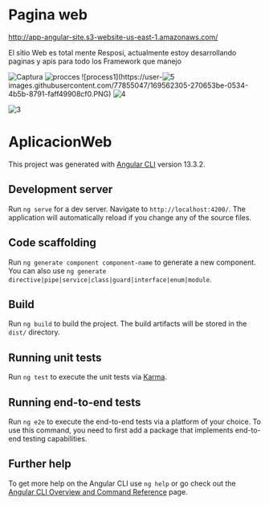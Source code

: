# Pagina web
http://app-angular-site.s3-website-us-east-1.amazonaws.com/

El sitio Web es total mente Resposi, actualmente estoy desarrollando paginas y apis para todo los Framework que manejo


![Captura](https://user-images.githubusercontent.com/77855047/169562243-dcf2d3d6-fa5a-4196-91f2-34ffbd5692f3.PNG)
![procces](https://user-images.githubusercontent.com/77855047/169562290-d129c76b-1a07-4aa7-8caa-60d9efeda36c.PNG)
![process1](https://user-![5](https://user-images.githubusercontent.com/77855047/169562401-c59added-7c44-4a1f-aeca-9378f652232c.PNG)
images.githubusercontent.com/77855047/169562305-270653be-0534-4b5b-8791-faff49908cf0.PNG)
![4](https://user-images.githubusercontent.com/77855047/169562371-b524ecdb-7816-47f8-b34a-a14e76ca2b95.PNG)

![3](https://user-images.githubusercontent.com/77855047/169562363-5caf2581-be4c-467b-a476-f8ba3f419a31.PNG)


# AplicacionWeb

This project was generated with [Angular CLI](https://github.com/angular/angular-cli) version 13.3.2.

## Development server

Run `ng serve` for a dev server. Navigate to `http://localhost:4200/`. The application will automatically reload if you change any of the source files.

## Code scaffolding

Run `ng generate component component-name` to generate a new component. You can also use `ng generate directive|pipe|service|class|guard|interface|enum|module`.

## Build

Run `ng build` to build the project. The build artifacts will be stored in the `dist/` directory.

## Running unit tests

Run `ng test` to execute the unit tests via [Karma](https://karma-runner.github.io).

## Running end-to-end tests

Run `ng e2e` to execute the end-to-end tests via a platform of your choice. To use this command, you need to first add a package that implements end-to-end testing capabilities.

## Further help

To get more help on the Angular CLI use `ng help` or go check out the [Angular CLI Overview and Command Reference](https://angular.io/cli) page.
